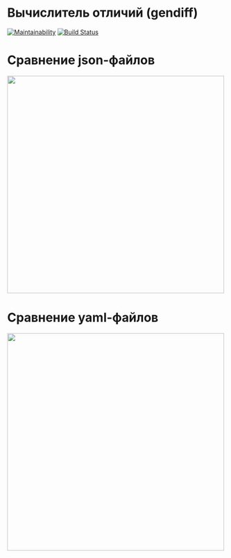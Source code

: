 # Вычислитель отличий (gendiff)

[![Maintainability](https://api.codeclimate.com/v1/badges/a99a88d28ad37a79dbf6/maintainability)](https://codeclimate.com/github/codeclimate/codeclimate/maintainability)
[![Build Status](https://travis-ci.org/ins77/project-lvl2-s487.svg?branch=master)](https://travis-ci.org/ins77/project-lvl2-s487)

# Сравнение json-файлов

<a href="https://asciinema.org/a/XR8eDnFEs3MsLldEh5QXnWMcD"><img src="https://asciinema.org/a/XR8eDnFEs3MsLldEh5QXnWMcD.png" width="500"/></a>

# Сравнение yaml-файлов

<a href="https://asciinema.org/a/To5Hu5KtJvQGrPPms3xOpyMMQ"><img src="https://asciinema.org/a/To5Hu5KtJvQGrPPms3xOpyMMQ.png" width="500"/></a>